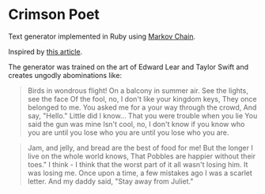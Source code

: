 # Crimson Poet

Text generator implemented in Ruby using [Markov Chain](https://en.wikipedia.org/wiki/Markov_chain).

Inspired by [this article](https://howistart.org/posts/clojure/1/).

The generator was trained on the art of Edward Lear and Taylor Swift and creates ungodly abominations like:

> Birds in wondrous flight! On a balcony in summer air. See the lights, see the face Of the fool, no, I don't like your kingdom keys, They once belonged to me. You asked me for a your way through the crowd, And say, "Hello." Little did I know... That you were trouble when you lie You said the gun was mine Isn't cool, no, I don't know if you know who you are until you lose who you are until you lose who you are.

> Jam, and jelly, and bread are the best of food for me! But the longer I live on the whole world knows, That Pobbles are happier without their toes." I think - I think that the worst part of it all wasn't losing him. It was losing me. Once upon a time, a few mistakes ago I was a scarlet letter. And my daddy said, "Stay away from Juliet."
